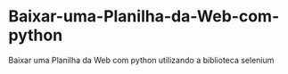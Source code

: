 # Baixar-uma-Planilha-da-Web-com-python
Baixar uma Planilha da Web com python utilizando  a biblioteca selenium 

